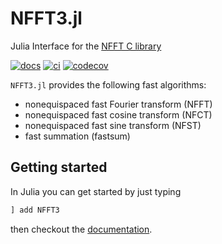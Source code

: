# NFFT3.jl

Julia Interface for the [NFFT C library](https://github.com/NFFT/nfft) 

[![docs](https://img.shields.io/badge/docs-stable-blue)](https://nfft.github.io/NFFT3.jl/stable/)
[![ci](https://github.com/NFFT/NFFT3.jl/actions/workflows/ci.yml/badge.svg)](https://github.com/NFFT/NFFT3.jl/actions?query=workflow%3ACI+branch%3Amain)
[![codecov](https://codecov.io/gh/NFFT/NFFT3.jl/branch/main/graph/badge.svg?token=YCTMXP64FK)](https://codecov.io/gh/NFFT/NFFT3.jl)

`NFFT3.jl` provides the following fast algorithms:
- nonequispaced fast Fourier transform (NFFT) 
- nonequispaced fast cosine transform (NFCT) 
- nonequispaced fast sine transform (NFST)
- fast summation (fastsum) 

## Getting started

In Julia you can get started by just typing

```julia
] add NFFT3
```

then checkout the [documentation](https://nfft.github.io/NFFT3.jl/stable/).
